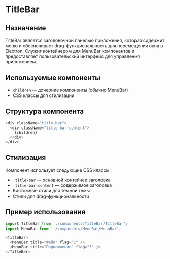 # TitleBar

## Назначение
TitleBar является заголовочной панелью приложения, которая содержит меню и обеспечивает drag-функциональность для перемещения окна в Electron. Служит контейнером для MenuBar компонентов и предоставляет пользовательский интерфейс для управления приложением.

## Используемые компоненты
- `children` — дочерние компоненты (обычно MenuBar)
- CSS классы для стилизации

## Структура компонента
```javascript
<div className="title-bar">
  <div className="title-bar-content">
    {children}
  </div>
</div>
```

## Стилизация
Компонент использует следующие CSS классы:
- `.title-bar` — основной контейнер заголовка
- `.title-bar-content` — содержимое заголовка
- Кастомные стили для темной темы
- Стили для drag-функциональности

## Пример использования
```javascript
import TitleBar from './components/TitleBar/TitleBar';
import MenuBar from './components/MenuBar/MenuBar';

<TitleBar>
  <MenuBar title="Файл" flag="1" />
  <MenuBar title="Подключение" flag="3" />
</TitleBar>
```

